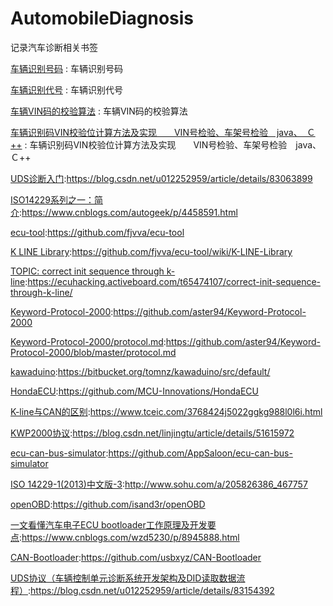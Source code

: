 # AutomobileDiagnosis
记录汽车诊断相关书签

[车辆识别号码](https://baike.baidu.com/item/%E8%BD%A6%E8%BE%86%E8%AF%86%E5%88%AB%E5%8F%B7%E7%A0%81/4338309?fromtitle=%E6%B1%BD%E8%BD%A6VIN%E7%A0%81&fromid=10965781&fr=aladdin) : 车辆识别号码 

[车辆识别代号](https://baike.baidu.com/item/%E8%BD%A6%E8%BE%86%E8%AF%86%E5%88%AB%E4%BB%A3%E5%8F%B7/7258270?fr=aladdin) : 车辆识别代号 

[车辆VIN码的校验算法](https://blog.csdn.net/tutb12345/article/details/61415148) : 车辆VIN码的校验算法 

[车辆识别码VIN校验位计算方法及实现　　VIN号检验、车架号检验　java、　Ｃ++](https://blog.csdn.net/shenhonglei1234/article/details/53102853/) : 车辆识别码VIN校验位计算方法及实现　　VIN号检验、车架号检验　java、　Ｃ++ 

[UDS诊断入门](https://blog.csdn.net/u012252959/article/details/83063899):https://blog.csdn.net/u012252959/article/details/83063899

[ISO14229系列之一：简介](https://www.cnblogs.com/autogeek/p/4458591.html):https://www.cnblogs.com/autogeek/p/4458591.html

[ecu-tool](https://github.com/fjvva/ecu-tool):https://github.com/fjvva/ecu-tool

[K LINE Library](https://github.com/fjvva/ecu-tool/wiki/K-LINE-Library):https://github.com/fjvva/ecu-tool/wiki/K-LINE-Library

[TOPIC: correct init sequence through k-line](https://ecuhacking.activeboard.com/t65474107/correct-init-sequence-through-k-line/):https://ecuhacking.activeboard.com/t65474107/correct-init-sequence-through-k-line/

[Keyword-Protocol-2000](https://github.com/aster94/Keyword-Protocol-2000):https://github.com/aster94/Keyword-Protocol-2000

[Keyword-Protocol-2000/protocol.md](https://github.com/aster94/Keyword-Protocol-2000/blob/master/protocol.md):https://github.com/aster94/Keyword-Protocol-2000/blob/master/protocol.md

[kawaduino](https://bitbucket.org/tomnz/kawaduino/src/default/):https://bitbucket.org/tomnz/kawaduino/src/default/

[HondaECU](https://github.com/MCU-Innovations/HondaECU):https://github.com/MCU-Innovations/HondaECU

[K-line与CAN的区别](https://www.tceic.com/3768424j5022ggkg988l0l6i.html):https://www.tceic.com/3768424j5022ggkg988l0l6i.html

[KWP2000协议](https://blog.csdn.net/linjingtu/article/details/51615972):https://blog.csdn.net/linjingtu/article/details/51615972

[ecu-can-bus-simulator](https://github.com/AppSaloon/ecu-can-bus-simulator):https://github.com/AppSaloon/ecu-can-bus-simulator

[ISO 14229-1(2013)中文版-3](http://www.sohu.com/a/205826386_467757):http://www.sohu.com/a/205826386_467757	

[openOBD](https://github.com/isand3r/openOBD):https://github.com/isand3r/openOBD

[一文看懂汽车电子ECU bootloader工作原理及开发要点](https://www.cnblogs.com/wzd5230/p/8945888.html):https://www.cnblogs.com/wzd5230/p/8945888.html

[CAN-Bootloader](https://github.com/usbxyz/CAN-Bootloader):https://github.com/usbxyz/CAN-Bootloader

[UDS协议（车辆控制单元诊断系统开发架构及DID读取数据流程）](https://blog.csdn.net/u012252959/article/details/83154392):https://blog.csdn.net/u012252959/article/details/83154392







